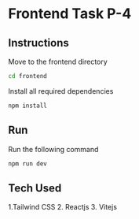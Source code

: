 # Frontend Task P-4

## Instructions

Move to the frontend directory

```bash
cd frontend
```

Install all required dependencies

```bash
npm install
```

## Run

Run the following command

```bash
npm run dev
```

## Tech Used

1.Tailwind CSS
2. Reactjs
3. Vitejs
